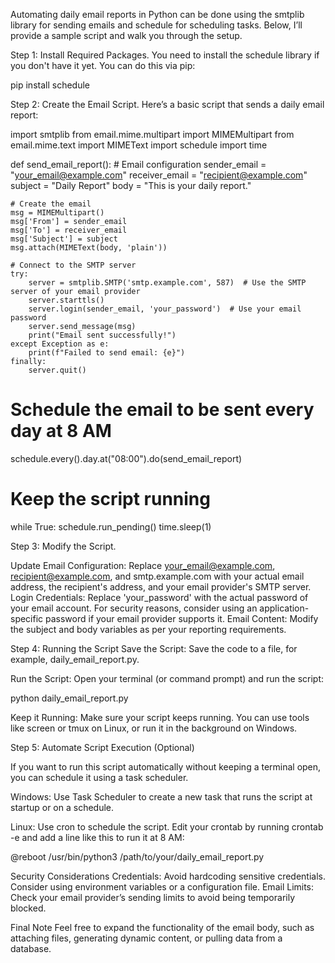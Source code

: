 Automating daily email reports in Python can be done using the smtplib library for sending emails and schedule for scheduling tasks. Below, I’ll provide a sample script and walk you through the setup.

Step 1: Install Required Packages.
You need to install the schedule library if you don't have it yet. You can do this via pip:

pip install schedule

Step 2: Create the Email Script.
Here’s a basic script that sends a daily email report:

import smtplib
from email.mime.multipart import MIMEMultipart
from email.mime.text import MIMEText
import schedule
import time

def send_email_report():
    # Email configuration
    sender_email = "your_email@example.com"
    receiver_email = "recipient@example.com"
    subject = "Daily Report"
    body = "This is your daily report."

    # Create the email
    msg = MIMEMultipart()
    msg['From'] = sender_email
    msg['To'] = receiver_email
    msg['Subject'] = subject
    msg.attach(MIMEText(body, 'plain'))

    # Connect to the SMTP server
    try:
        server = smtplib.SMTP('smtp.example.com', 587)  # Use the SMTP server of your email provider
        server.starttls()
        server.login(sender_email, 'your_password')  # Use your email password
        server.send_message(msg)
        print("Email sent successfully!")
    except Exception as e:
        print(f"Failed to send email: {e}")
    finally:
        server.quit()

# Schedule the email to be sent every day at 8 AM
schedule.every().day.at("08:00").do(send_email_report)

# Keep the script running
while True:
    schedule.run_pending()
    time.sleep(1)


Step 3: Modify the Script.

Update Email Configuration: Replace your_email@example.com, recipient@example.com, and smtp.example.com with your actual email address, the recipient's address, and your email provider's SMTP server.
Login Credentials: Replace 'your_password' with the actual password of your email account. For security reasons, consider using an application-specific password if your email provider supports it.
Email Content: Modify the subject and body variables as per your reporting requirements.

Step 4: Running the Script
Save the Script: Save the code to a file, for example, daily_email_report.py.

Run the Script: Open your terminal (or command prompt) and run the script:

python daily_email_report.py

Keep it Running: Make sure your script keeps running. You can use tools like screen or tmux on Linux, or run it in the background on Windows.

Step 5: Automate Script Execution (Optional)

If you want to run this script automatically without keeping a terminal open, you can schedule it using a task scheduler.

Windows: Use Task Scheduler to create a new task that runs the script at startup or on a schedule.

Linux: Use cron to schedule the script. Edit your crontab by running crontab -e and add a line like this to run it at 8 AM:

@reboot /usr/bin/python3 /path/to/your/daily_email_report.py

Security Considerations
Credentials: Avoid hardcoding sensitive credentials. Consider using environment variables or a configuration file.
Email Limits: Check your email provider’s sending limits to avoid being temporarily blocked.

Final Note
Feel free to expand the functionality of the email body, such as attaching files, generating dynamic content, or pulling data from a database.
